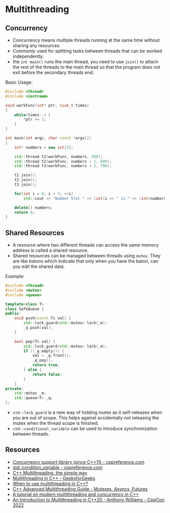 # Multithreading


## Concurrency

- Concurrency means multiple threads running at the same time without sharing any resources.
- Commonly used for splitting tasks between threads that can be worked independently.
- the `int main()` runs the main thread, you need to use `join()` to attach the rest of the threads to the main thread so that the program does not exit before the secondary threads end.

Basic Usage:

```cpp
#include <thread>
#include <iostream>

void workFunc(int* ptr, size_t times)
{
	while(times--) {
		*ptr += 1;
	}
}

int main(int argc, char const *argv[])
{
	int* numbers = new int[3];

	std::thread t1(workFunc, numbers, 500);
	std::thread t2(workFunc, numbers + 1, 600);
	std::thread t3(workFunc, numbers + 2, 700);

	t1.join();
	t2.join();
	t3.join();

	for(int i = 0; i < 3; ++i)
		std::cout << "Number Slot " << (int)i << " is " << (int)numbers[i] << std::endl;

	delete[] numbers;
	return 0;
}
```

## Shared Resources

- A resource where two different threads can access the same memory address is called a shared resource.
- Shared resources can be managed between threads using `mutex`. They are like batons which indicate that only when you have the baton, can you edit the shared data.

Example:

```cpp
#include <thread>
#include <mutex>
#include <queue>

template<class T>
class SafeQueue {
public:
    void push(const T& val) {
        std::lock_guard<std::mutex> lock(_m);
        _q.push(val);
    }

    bool pop(T& val) {
        std::lock_guard<std::mutex> lock(_m);
        if (!_q.empty()) {
            val = _q.front();
            _q.pop();
            return true;
        } else {
            return false;
        }
    }
private:
    std::mutex _m;
    std::queue<T> _q;
};
```

- `std::lock_guard` is a new way of holding mutex as it self-releases when you are out of scope. This helps against accidentally not releasing the mutex when the thread scope is finished.
- `std::conditional_variable` can be used to introduce synchronization between threads.

## Resources

- [Concurrency support library (since C++11) - cppreference.com](https://en.cppreference.com/w/cpp/thread)
- [std::condition_variable - cppreference.com](https://en.cppreference.com/w/cpp/thread/condition_variable)
- [C++ Multithreading, the simple way](https://medium.com/codex/c-multithreading-the-simple-way-95aa1f7304a2)
- [Multithreading in C++ - GeeksforGeeks](https://www.geeksforgeeks.org/multithreading-in-cpp/)
- [When to use multithreading in C++?](https://stackoverflow.com/questions/22548759/when-to-use-multithreading-in-c)
- [C++ Advanced Multithreading Guide - Mutexes, Asyncs, Futures](https://www.srcmake.com/home/cpp-advanced-multithreading)
- [A tutorial on modern multithreading and concurrency in C++](https://www.educative.io/blog/modern-multithreading-and-concurrency-in-cpp)
- [An Introduction to Multithreading in C++20 - Anthony Williams - CppCon 2022](https://youtu.be/A7sVFJLJM-A?si=iiRbhIDXTd1PGO92)